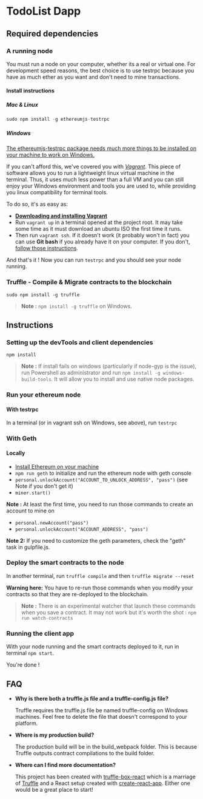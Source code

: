 # TodoList Dapp

## Required dependencies

### A running node

You must run a node on your computer, whether its a real or virtual one. For development speed reasons, the best choice is to use testrpc because you have as much ether as you want and don't need to mine transactions.

#### Install instructions

##### Mac & Linux

```js
sudo npm install -g ethereumjs-testrpc
```

##### Windows

[The ethereumjs-testrpc package needs much more things to be installed on your machine to work on Windows.](https://github.com/ethereumjs/testrpc/wiki/Installing-TestRPC-on-Windows)

If you can't afford this, we've covered you with [*Vagrant*](https://www.vagrantup.com/). This piece of software allows you to run a lightweight linux virtual machine in the terminal. Thus, it uses much less power than a full VM and you can still enjoy your Windows environment and tools you are used to, while providing you linux compatibility for terminal tools.

To do so, it's as easy as:

- [**Downloading and installing Vagrant**](https://releases.hashicorp.com/vagrant/1.9.2/vagrant_1.9.2.msi?_ga=1.13795955.512399365.1487957654)
- Run ```vagrant up``` in a terminal opened at the project root. It may take some time as it must download an ubuntu ISO the first time it runs.
- Then run ```vagrant ssh```. If it doesn't work (it probably won't in fact) you can use **Git bash** if you already have it on your computer. If you don't, [follow those instructions](http://tech.osteel.me/posts/2015/01/25/how-to-use-vagrant-on-windows.html).

And that's it ! Now you can run ```testrpc``` and you should see your node running.

### Truffle - Compile & Migrate contracts to the blockchain

```
sudo npm install -g truffle
```

> **Note :** ```npm install -g truffle``` on Windows.

## Instructions

### Setting up the devTools and client dependencies

```
npm install
```

> **Note :** If install fails on windows (particularly if node-gyp is the issue), run Powershell as administrator and run ```npm install -g windows-build-tools```. It will allow you to install and use native node packages.

### Run your ethereum node

#### With testrpc

In a terminal (or in vagrant ssh on Windows, see above), run ```testrpc```

### With Geth

#### Locally

- [Install Ethereum on your machine](https://github.com/ethereum/go-ethereum/wiki/Building-Ethereum)
- ```npm run geth``` to initialize and run the ethereum node with geth console
- ```personal.unlockAccount("ACCOUNT_TO_UNLOCK_ADDRESS", "pass")``` (see Note if you don't get it)
- ```miner.start()```

**Note :** At least the first time, you need to run those commands to create an account to mine on

- ```personal.newAccount("pass")```
- ```personal.unlockAccount("ACCOUNT_ADDRESS", "pass")```

**Note 2:** If you need to customize the geth parameters, check the "geth" task in gulpfile.js.

### Deploy the smart contracts to the node

In another terminal, run ```truffle compile``` and then ```truffle migrate --reset```

**Warning here:** You have to re-run those commands when you modify your contracts so that they are re-deployed to the blockchain.

> **Note :** There is an experimental watcher that launch these commands when you save a contract.
> It may not work but it's worth the shot : ```npm run watch-contracts```

### Running the client app

With your node running and the smart contracts deployed to it, run in terminal ```npm start```.

You're done !

## FAQ

* __Why is there both a truffle.js file and a truffle-config.js file?__

    Truffle requires the truffle.js file be named truffle-config on Windows machines. Feel free to delete the file that doesn't correspond to your platform.

* __Where is my production build?__

    The production build will be in the build_webpack folder. This is because Truffle outputs contract compilations to the build folder.

* __Where can I find more documentation?__

    This project has been created with [truffle-box-react](https://github.com/truffle-box/truffle-box-react/) which is a marriage of [Truffle](http://truffleframework.com/) and a React setup created with [create-react-app](https://github.com/facebookincubator/create-react-app/blob/master/packages/react-scripts/template/README.md). Either one would be a great place to start!